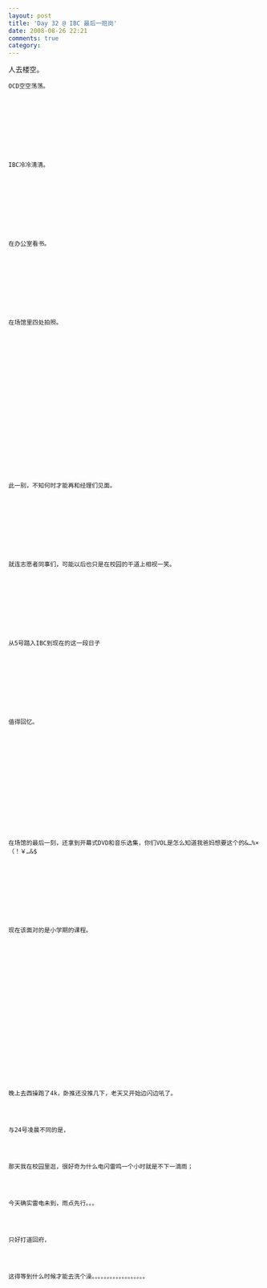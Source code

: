```yaml
---
layout: post
title: 'Day 32 @ IBC 最后一班岗'
date: 2008-08-26 22:21
comments: true
category: 
---
```

    

人去楼空。

  

      

  

  

    OCD空空荡荡。
  

  

      

  

  

    IBC冷冷清清。
  

  

      

  

  

    在办公室看书。
  

  

      

  

  

    在场馆里四处拍照。
  

  

      

  

  

      

  

  

      

  

  

    此一别，不知何时才能再和经理们见面。
  

  

      

  

  

    就连志愿者同事们，可能以后也只是在校园的干道上相视一笑。
  

  

      

  

  

    从5号踏入IBC到现在的这一段日子
  

  

      

  

  

    值得回忆。
  

  

      

  

  

      

  

  

    在场馆的最后一刻，还拿到开幕式DVD和音乐选集，你们VOL是怎么知道我爸妈想要这个的&…%×（！￥…&$
  

  

      

  

  

    现在该面对的是小学期的课程。
  

  

      

  

  

      

  

  

      

  

  

    晚上去西操跑了4k，卧推还没推几下，老天又开始边闪边吼了。
  

  

    与24号凌晨不同的是，
  

  

    那天我在校园里逛，很好奇为什么电闪雷鸣一个小时就是不下一滴雨；
  

  

    今天确实雷电未到，雨点先行。。。
  

  

    只好打道回府，
  

  

    这得等到什么时候才能去洗个澡。。。。。。。。。。。。。。。。。。
  

